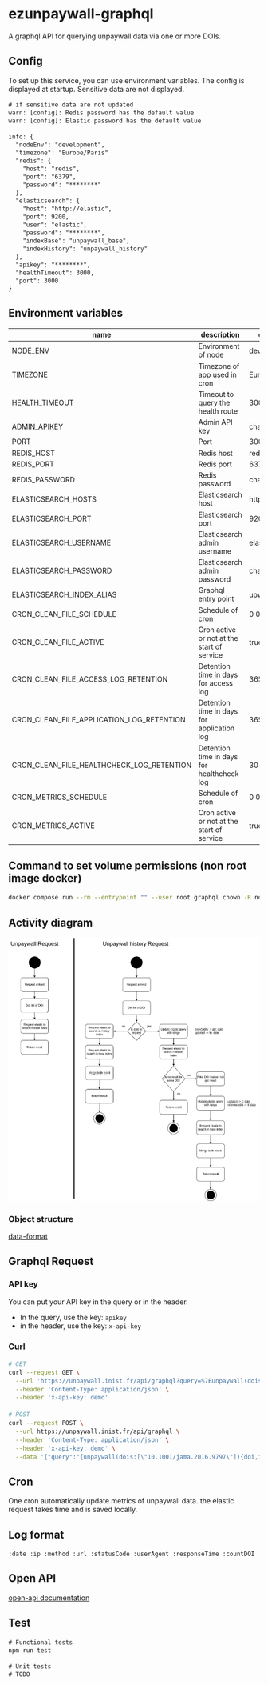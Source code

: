 # ezunpaywall-graphql

A graphql API for querying unpaywall data via one or more DOIs.

## Config

To set up this service, you can use environment variables. The config is displayed at startup. Sensitive data are not displayed.

```
# if sensitive data are not updated
warn: [config]: Redis password has the default value
warn: [config]: Elastic password has the default value

info: {
  "nodeEnv": "development",
  "timezone": "Europe/Paris"
  "redis": {
    "host": "redis",
    "port": "6379",
    "password": "********"
  },
  "elasticsearch": {
    "host": "http://elastic",
    "port": 9200,
    "user": "elastic",
    "password": "********",
    "indexBase": "unpaywall_base",
    "indexHistory": "unpaywall_history"
  },
  "apikey": "********",
  "healthTimeout": 3000,
  "port": 3000
}
```

## Environment variables

| name | description | default |
|---|---|---|
| NODE_ENV | Environment of node | development |
| TIMEZONE | Timezone of app used in cron | Europe/Paris |
| HEALTH_TIMEOUT | Timeout to query the health route | 3000 |
| ADMIN_APIKEY | Admin API key | changeme |
| PORT | Port | 3000 |
| REDIS_HOST | Redis host | redis |
| REDIS_PORT | Redis port | 6379 |
| REDIS_PASSWORD | Redis password | changeme |
| ELASTICSEARCH_HOSTS | Elasticsearch host | http://elastic |
| ELASTICSEARCH_PORT | Elasticsearch port | 9200 |
| ELASTICSEARCH_USERNAME | Elasticsearch admin username | elastic |
| ELASTICSEARCH_PASSWORD | Elasticsearch admin password | changeme |
| ELASTICSEARCH_INDEX_ALIAS | Graphql entry point | upw |
| CRON_CLEAN_FILE_SCHEDULE | Schedule of cron | 0 0 0 * * * |
| CRON_CLEAN_FILE_ACTIVE | Cron active or not at the start of service | true |
| CRON_CLEAN_FILE_ACCESS_LOG_RETENTION | Detention time in days for access log | 365 |
| CRON_CLEAN_FILE_APPLICATION_LOG_RETENTION | Detention time in days for application log | 365 |
| CRON_CLEAN_FILE_HEALTHCHECK_LOG_RETENTION | Detention time in days for healthcheck log | 30 |
| CRON_METRICS_SCHEDULE | Schedule of cron | 0 0 0 * * * |
| CRON_METRICS_ACTIVE | Cron active or not at the start of service | true |

## Command to set volume permissions (non root image docker)

```sh
docker compose run --rm --entrypoint "" --user root graphql chown -R node /usr/src/app/log
```

## Activity diagram

![Activity-diagram](./docs/activity-diagram-graphql.png)

### Object structure

[data-format](https://unpaywall.org/data-format)

## Graphql Request

### API key

You can put your API key in the query or in the header.
- In the query, use the key: `apikey`
- in the header, use the key: `x-api-key`

### Curl

```bash
# GET
curl --request GET \
  --url 'https://unpaywall.inist.fr/api/graphql?query=%7Bunpaywall(dois%3A%5B%2210.1001%2Fjama.2016.9797%22%5D)%7Bdoi%2C%20is_oa%2C%20oa_status%2C%20data_standard%2C%20updated%2C%20best_oa_location%7B%20evidence%20%7D%7D%7D' \
  --header 'Content-Type: application/json' \
  --header 'x-api-key: demo' 

# POST
curl --request POST \
  --url https://unpaywall.inist.fr/api/graphql \
  --header 'Content-Type: application/json' \
  --header 'x-api-key: demo' \
  --data '{"query":"{unpaywall(dois:[\"10.1001/jama.2016.9797\"]){doi,is_oa,oa_status,data_standard,updated,best_oa_location {endpoint_id}}}"}'
```

## Cron

One cron automatically update metrics of unpaywall data. the elastic request takes time and is saved locally.

## Log format

```
:date :ip :method :url :statusCode :userAgent :responseTime :countDOI
```

## Open API

[open-api documentation](https://unpaywall.inist.fr/open-api?doc=graphql)

## Test

```
# Functional tests
npm run test

# Unit tests
# TODO
```